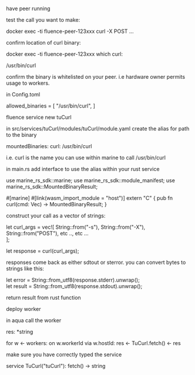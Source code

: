 


have peer running

test the call you want to make: 

docker exec -ti fluence-peer-123xxx curl -X POST ...

confirm location of curl binary: 

docker exec -ti fluence-peer-123xxx which curl:

/usr/bin/curl

confirm the binary is whitelisted on your peer. 
i.e hardware owner permits usage to workers. 

in Config.toml 

allowed_binaries = [
    "/usr/bin/curl",
]


fluence service new tuCurl 

in src/services/tuCurl/modules/tuCurl/module.yaml create the alias for path to the binary

mountedBinaries:
  curl: /usr/bin/curl

  i.e. curl is the name you can use within marine to call /usr/bin/curl 

in main.rs add interface to use the alias within your rust service

use marine_rs_sdk::marine;
use marine_rs_sdk::module_manifest;
use marine_rs_sdk::MountedBinaryResult;

#[marine]
#[link(wasm_import_module = "host")]
extern "C" {
    pub fn curl(cmd: Vec<String>) -> MountedBinaryResult;
}

construct your call as a vector of strings: 

  let curl_args = vec![
        String::from("-s"),
        String::from("-X"),
        String::from("POST"),
        etc ..,
        etc ...  
    ];

let response = curl(curl_args);

responses come back as either sdtout or sterror. you can convert bytes to strings like this: 

 let error = String::from_utf8(response.stderr).unwrap();  
 let result = String::from_utf8(response.stdout).unwrap();

  return result from rust function 

  deploy worker

in aqua call the worker

res: *string

for w <- workers:
        on w.workerId via w.hostId:
            res <- TuCurl.fetch()
<- res

make sure you have correctly typed the service 

service TuCurl("tuCurl"):
  fetch() -> string



  

  
